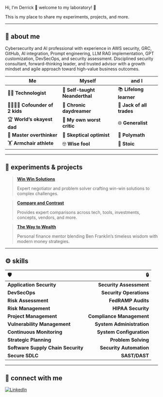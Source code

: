 
Hi, I'm Derrick 👋 welcome to my laboratory! 🧪

This is my place to share my experiments, projects, and more.

---

## 📝 about me

Cybersecurity and AI professional with experience in AWS security, GRC, GitHub, AI integration, Prompt engineering, LLM RAG implementation, GPT customization, DevSecOps, and security assessment. Disciplined security consultant, forward-thinking leader, and trusted advisor with a growth mindset and agile approach toward high-value business outcomes.

| Me | Myself | and I |
|----------|----------|----------|
| 👨‍💻 **Technologist** | 🧠 **Self-taught Neanderthal** | 📚 **Lifelong learner** |
| 🧑‍🧑‍🧒‍🧒 **Cofounder of 2 kids** | 💭 **Chronic daydreamer** | 🔧 **Jack of all trades** |
| 🏆 **World’s okayest dad** | 🧐 **My own worst critic** | 🌐 **Generalist** |
| 🤔 **Master overthinker** | 🤷 **Skeptical optimist** | 📜 **Polymath** |
| 🏋️ **Armchair athlete** | 🤓 **Wise fool** | 🧘 **Stoic** |


---

## 🥽 experiments & projects

> **[Win Win Solutions](https://chatgpt.com/g/g-67abe1ced6248191b9e4e2ab2418f31e-win-win-solutions)**
> 
> Expert negotiator and problem solver crafting win-win solutions to complex challenges.

> **[Compare and Contrast](https://chatgpt.com/g/g-67ab514a48188191ad9a40b5eeaf039f-compare-and-contrast)**
> 
> Provides expert comparisons across tech, tools, investments, concepts, vendors, and more.

> **[The Way to Wealth](https://chatgpt.com/g/g-67b565c48c8081919a17a2aac2af0b8f-the-way-to-wealth)**
> 
> Personal finance mentor blending Ben Franklin’s timeless wisdom with modern money strategies.

---

## ⚙️ skills

| 🛡️ | 🔒 |
|:----------|----------:|
| **Application Security** | **Security Assessment** |
| **DevSecOps** | **Security Operations** |
| **Risk Assessment** | **FedRAMP Audits** |
| **Risk Management** | **HIPAA Security** |
| **Project Management** | **Compliance Management** |
| **Vulnerability Management** | **System Administration** |
| **Continuous Monitoring** | **System Configuration** |
| **Strategic Planning** | **Problem Solving** |
| **Software Supply Chain Security** | **Security Automation** |
| **Secure SDLC** | **SAST/DAST** |


---

## 🔗 connect with me

[![LinkedIn](https://img.shields.io/badge/LinkedIn-Connect-blue)](https://www.linkedin.com/in/drrckrch/)
